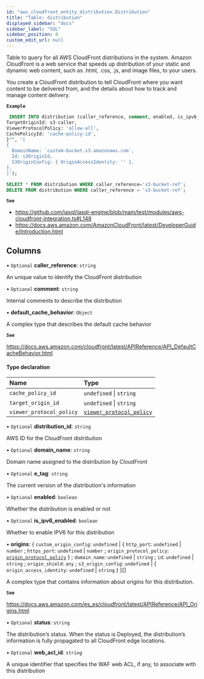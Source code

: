 ```yaml
---
id: "aws_cloudfront_entity_distribution.Distribution"
title: "Table: distribution"
displayed_sidebar: "docs"
sidebar_label: "SQL"
sidebar_position: 0
custom_edit_url: null
---
```


Table to query for all AWS CloudFront distributions in the system. Amazon CloudFront is a web service that speeds up distribution of your
static and dynamic web content, such as .html, .css, .js, and image files, to your users.

You create a CloudFront distribution to tell CloudFront where you want content to be delivered from, and the details about how to track and manage content delivery.

**`Example`**

```sql TheButton[Manage a CloudFront distribution]="Manage a CloudFront distribution"
 INSERT INTO distribution (caller_reference, comment, enabled, is_ipv6_enabled, default_cache_behavior, origins ) VALUES ('s3-bucket-ref', 'a comment', true, false, "{
TargetOriginId: s3-caller,
ViewerProtocolPolicy: 'allow-all',
CachePolicyId: 'cache-policy-id',
}"", '[
{
  DomainName: `custom-bucket.s3.amazonaws.com`,
  Id: s3OriginId,
  S3OriginConfig: { OriginAccessIdentity: '' },
},
]');

SELECT * FROM distribution WHERE caller_reference='s3-bucket-ref';
DELETE FROM distribution WHERE caller_reference = 's3-bucket-ref';
```

**`See`**

 - https://github.com/iasql/iasql-engine/blob/main/test/modules/aws-cloudfront-integration.ts#L148
 - https://docs.aws.amazon.com/AmazonCloudFront/latest/DeveloperGuide/Introduction.html

## Columns

• `Optional` **caller\_reference**: `string`

An unique value to identify the CloudFront distribution

• `Optional` **comment**: `string`

Internal comments to describe the distribution

• **default\_cache\_behavior**: `Object`

A complex type that describes the default cache behavior

**`See`**

https://docs.aws.amazon.com/cloudfront/latest/APIReference/API_DefaultCacheBehavior.html

#### Type declaration

| Name | Type |
| :------ | :------ |
| `cache_policy_id` | `undefined` \| `string` |
| `target_origin_id` | `undefined` \| `string` |
| `viewer_protocol_policy` | [`viewer_protocol_policy`](../enums/aws_cloudfront_entity_distribution.viewerProtocolPolicyEnum.md) |

• `Optional` **distribution\_id**: `string`

AWS ID for the CloudFront distribution

• `Optional` **domain\_name**: `string`

Domain name assigned to the distribution by CloudFront

• `Optional` **e\_tag**: `string`

The current version of the distribution's information

• `Optional` **enabled**: `boolean`

Whether the distribution is enabled or not

• `Optional` **is\_ipv6\_enabled**: `boolean`

Whether to enable IPV6 for this distribution

• **origins**: { `custom_origin_config`: `undefined` \| { `http_port`: `undefined` \| `number` ; `https_port`: `undefined` \| `number` ; `origin_protocol_policy`: [`origin_protocol_policy`](../enums/aws_cloudfront_entity_distribution.originProtocolPolicyEnum.md)  } ; `domain_name`: `undefined` \| `string` ; `id`: `undefined` \| `string` ; `origin_shield`: `any` ; `s3_origin_config`: `undefined` \| { `origin_access_identity`: `undefined` \| `string`  }  }[]

A complex type that contains information about origins for this distribution.

**`See`**

https://docs.aws.amazon.com/es_es/cloudfront/latest/APIReference/API_Origins.html

• `Optional` **status**: `string`

The distribution’s status. When the status is Deployed, the distribution’s information is fully propagated to all CloudFront edge locations.

• `Optional` **web\_acl\_id**: `string`

A unique identifier that specifies the WAF web ACL, if any, to associate with this distribution
